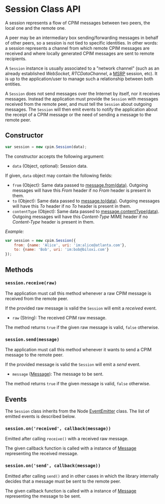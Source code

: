 # Session Class API

A session represents a flow of CPIM messages between two peers, the local one and the remote one.

A peer may be an intermediary box sending/forwarding messages in behalf of other peers, so a session is not tied to specific identities. In other words: a session represents a channel from which remote CPIM messages are received and where locally generated CPIM messages are sent to remote recipients.

A `Session` instance is usually associated to a "network channel" (such as an already established *WebSocket*, *RTCDataChannel*, a [MSRP](https://tools.ietf.org/html/rfc4975) session, etc). It is up to the application/user to manage such a relationship between both entities.

A `Session` does not send messages over the Internet by itself, nor it receives messages. Instead the application must provide the `Session` with messages received from the remote peer, and must tell the `Session` about  outgoing messages. The `Session` will then emit events to notify the application about the receipt of a CPIM message or the need of sending a message to the remote peer.


## Constructor

```javascript
var session = new cpim.Session(data);
```

The constructor accepts the following argument:

* `data` (Object, optional): Session data.

If given, `data` object may contain the following fields:

* `from` (Object): Same data passed to [message.from(data)](Message.md#messagefromdata). Outgoing messages will have this *From* header if no *From* header is present in them.
* `to` (Object): Same data passed to [message.to(data)](Message.md#messagetodata). Outgoing messages will have this *To* header if no *To* header is present in them.
* `contentType` (Object): Same data passed to [message.contentType(data)](Message.md#messagecontenttypedata). Outgoing messages will have this *Content-Type* MIME header if no *Content-Type* header is present in them.

*Example:*

```javascript
var session = new cpim.Session({
    from: {name: 'Alice', uri: 'im:alice@atlanta.com'},
    to: {name: 'Bob', uri: 'im:bob@biloxi.com'}
});
```


## Methods


### `session.receive(raw)`

The application must call this method whenever a raw CPIM message is received from the remote peer.

If the provided raw message is valid the `Session` will emit a *received* event.

* `raw` (String): The received CPIM raw message.

The method returns `true` if the given raw message is valid, `false` otherwise.


### `session.send(message)`

The application must call this method whenever it wants to send a CPIM message to the remote peer.

If the provided message is valid the `Session` will emit a *send* event.

* `message` ([Message](Message.md)): The message to be sent.

The method returns `true` if the given message is valid, `false` otherwise.


## Events

The `Session` class inherits from the Node [EventEmitter](https://nodejs.org/api/events.html#events_class_events_eventemitter) class. The list of emitted events is described below.


### `session.on('received', callback(message))` 

Emitted after calling `receive()` with a received raw message.

The given callback function is called with a instance of [Message](Message.md) representing the received message.


### `session.on('send', callback(message))` 

Emitted after calling `send()` and in other cases in which the library internally decides that a message must be sent to the remote peer.

The given callback function is called with a instance of [Message](Message.md) representing the message to be sent.
